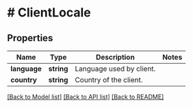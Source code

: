 # # ClientLocale

## Properties

Name | Type | Description | Notes
------------ | ------------- | ------------- | -------------
**language** | **string** | Language used by client. | 
**country** | **string** | Country of the client. | 

[[Back to Model list]](../../README.md#documentation-for-models) [[Back to API list]](../../README.md#documentation-for-api-endpoints) [[Back to README]](../../README.md)


